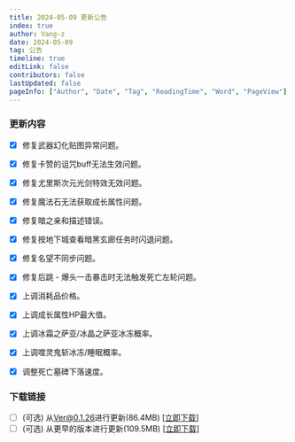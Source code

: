 ```yaml
---
title: 2024-05-09 更新公告
index: true
author: Vang-z
date: 2024-05-09
tag: 公告
timeline: true
editLink: false
contributors: false
lastUpdated: false
pageInfo: ["Author", "Date", "Tag", "ReadingTime", "Word", "PageView"]
---
```


### 更新内容
- [x] 修复<a>武器幻化</a>贴图异常问题。
- [x] 修复<a>卡赞的诅咒</a>buff无法生效问题。
- [x] 修复<a>尤里斯次元光剑</a>特效无效问题。
- [x] 修复<a>魔法石</a>无法获取成长属性问题。
- [x] 修复<a>暗之亲和</a>描述错误。
- [x] 修复<a>按地下城查看暗黑玄廊任务</a>时闪退问题。
- [x] 修复<a>名望不同步</a>问题。
- [x] 修复<a>后跳 - 爆头一击</a>暴击时无法触发死亡左轮问题。
- [x] 上调<a>消耗品</a>价格。
- [x] 上调<a>成长属性</a>HP最大值。
- [x] 上调<a>冰霜之萨亚/冰晶之萨亚</a>冰冻概率。
- [x] 上调<a>噬灵鬼斩</a>冰冻/睡眠概率。
- [x] 调整<a>死亡墓碑</a>下落速度。


### 下载链接
- [ ] <a>(可选)</a> 从<a>Ver@0.1.26</a>进行更新(86.4MB) [[立即下载]](http://124.221.23.198:5244/d/caomei%E5%A4%A9%E7%BF%BC%E4%BA%91%E7%9B%98%2Frfo%2Fclient%2F%E8%82%A5%E7%81%B5%E7%9A%84%E5%A5%87%E5%A6%99%E5%B9%BB%E6%83%B3_0.1.27_a_x64-setup.exe)
- [ ] <a>(可选)</a> 从<a>更早的版本</a>进行更新(109.5MB) [[立即下载]](http://124.221.23.198:5244/d/caomei%E5%A4%A9%E7%BF%BC%E4%BA%91%E7%9B%98%2Frfo%2Fclient%2F%E8%82%A5%E7%81%B5%E7%9A%84%E5%A5%87%E5%A6%99%E5%B9%BB%E6%83%B3_0.1.27_b_x64-setup.exe)
